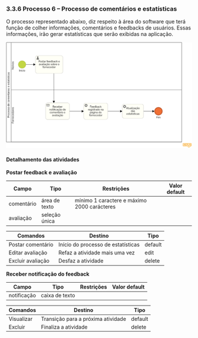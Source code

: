 ### 3.3.6 Processo 6 – Processo de comentários e estatísticas  

O processo representado abaixo, diz respeito à área do software que terá função de colher informações, comentários e feedbacks de usuários. Essas informações, irão gerar estatísticas que serão exibidas na aplicação. 

![Exemplo de um Modelo BPMN do PROCESSO 6](images/processo_comentarios_1.1.png "Modelo BPMN do Processo 6.")


#### Detalhamento das atividades

**Postar feedback e avaliação**

| **Campo**       | **Tipo**         | **Restrições** | **Valor default** |
| ---             | ---              | ---            | ---               |
| comentário | área de texto  |   mínimo 1 caractere e máximo 2000 carácteres           |                   |
| avaliação | seleção única  |              |                   |

| **Comandos**         |  **Destino**                   | **Tipo** |
| ---                  | ---                            | ---               |
| Postar comentário | Início do processo de estatísticas  | default |
| Editar avaliação       | Refaz a atividade mais uma vez  |     edit              |
| Excluir avaliação       | Desfaz a atividade  |     delete              |


**Receber notificação do feedback**

| **Campo**       | **Tipo**         | **Restrições** | **Valor default** |
| ---             | ---              | ---            | ---               |
| notificação |        caixa de texto          |                |                   |

| **Comandos**         |  **Destino**                   | **Tipo**          |
| ---                  | ---                            | ---               |
| Visualizar | Transição para a próxima atividade  | default |
| Excluir          |      Finaliza a atividade                          |      delete             |

